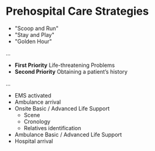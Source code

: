 # Prehospital Care Strategies

- "Scoop and Run"
- "Stay and Play"
- "Golden Hour"

...

- __First Priority__ Life-threatening Problems
- __Second Priority__ Obtaining a patient’s history

...

- EMS activated
- Ambulance arrival
- Onsite Basic / Advanced Life Support
  - Scene
  - Cronology
  - Relatives identification
- Ambulance Basic / Advanced Life Support
- Hospital arrival
